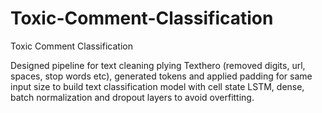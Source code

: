 # Toxic-Comment-Classification
Toxic Comment Classification

Designed pipeline for text cleaning plying Texthero (removed digits, url, spaces, stop words etc), generated tokens and applied padding for same input size to build text classification model with cell state LSTM, dense, batch normalization and dropout layers to avoid overfitting.

